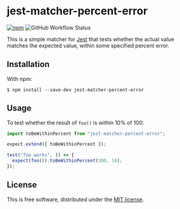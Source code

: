 # jest-matcher-percent-error

[![npm](https://img.shields.io/npm/v/jest-matcher-percent-error.svg)](https://www.npmjs.com/package/jest-matcher-percent-error)
![GitHub Workflow Status](https://img.shields.io/github/actions/workflow/status/ianprime0509/jest-matcher-percent-error/ci.yml?branch=main)

This is a simple matcher for [Jest](https://facebook.github.io/jest) that tests
whether the actual value matches the expected value, within some specified
percent error.

## Installation

With npm:

```shell
$ npm install --save-dev jest-matcher-percent-error
```

## Usage

To test whether the result of `foo()` is within 10% of 100:

```javascript
import toBeWithinPercent from "jest-matcher-percent-error";

expect.extend({ toBeWithinPercent });

test("foo works", () => {
  expect(foo()).toBeWithinPercent(100, 10);
});
```

## License

This is free software, distributed under the
[MIT license](https://opensource.org/licenses/MIT).

